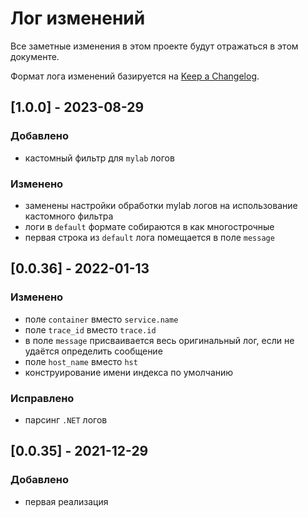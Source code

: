 # Лог изменений

Все заметные изменения в этом проекте будут отражаться в этом документе.

Формат лога изменений базируется на [Keep a Changelog](https://keepachangelog.com/en/1.0.0/).

## [1.0.0] - 2023-08-29

### Добавлено

- кастомный фильтр для `mylab` логов

### Изменено

* заменены настройки обработки mylab логов на использование кастомного фильтра
* логи в `default` формате собираются в как многострочные
* первая строка из `default` лога помещается в поле `message` 

## [0.0.36] - 2022-01-13

### Изменено

* поле `container` вместо `service.name`
* поле `trace_id` вместо `trace.id`
* в поле `message` присваивается весь оригинальный лог, если не удаётся определить сообщение
* поле `host_name` вместо `hst`
* конструирование имени индекса по умолчанию

### Исправлено

* парсинг `.NET` логов

## [0.0.35] - 2021-12-29

### Добавлено

* первая реализация
